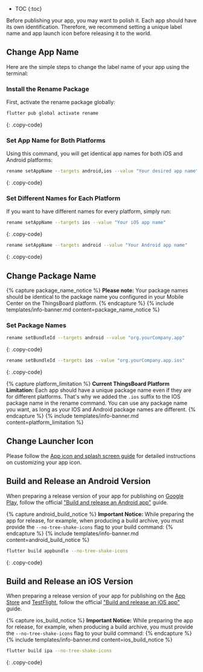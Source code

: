 * TOC
{:toc}

Before publishing your app, you may want to polish it. Each app should have its own identification. Therefore, we recommend setting a unique label name and app launch icon before releasing it to the world.

## Change App Name

Here are the simple steps to change the label name of your app using the terminal:

### Install the Rename Package

First, activate the rename package globally:

```bash
flutter pub global activate rename
```
{: .copy-code}

### Set App Name for Both Platforms

Using this command, you will get identical app names for both iOS and Android platforms:

```bash
rename setAppName --targets android,ios --value "Your desired app name"
```
{: .copy-code}

### Set Different Names for Each Platform

If you want to have different names for every platform, simply run:

```bash
rename setAppName --targets ios --value "Your iOS app name"
```
{: .copy-code}
```bash
rename setAppName --targets android --value "Your Android app name"
```
{: .copy-code}

## Change Package Name

{% capture package_name_notice %}
**Please note:** Your package names should be identical to the package name you configured in your Mobile Center on the ThingsBoard platform.
{% endcapture %}
{% include templates/info-banner.md content=package_name_notice %}

### Set Package Names

```bash
rename setBundleId --targets android --value "org.yourCompany.app"
```
{: .copy-code}
```bash
rename setBundleId --targets ios --value "org.yourCompany.app.ios"
```
{: .copy-code}

{% capture platform_limitation %}
**Current ThingsBoard Platform Limitation:** Each app should have a unique package name even if they are for different platforms. That's why we added the `.ios` suffix to the IOS package name in the rename command. You can use any package name you want, as long as your IOS and Android package names are different.
{% endcapture %}
{% include templates/info-banner.md content=platform_limitation %}

## Change Launcher Icon

Please follow the [App icon and splash screen guide](/docs/{{docsPrefix}}mobile/app-icon-splash-screen/) for detailed instructions on customizing your app icon.

## Build and Release an Android Version

When preparing a release version of your app for publishing on [Google Play](https://support.google.com/googleplay/android-developer/answer/9859152?hl=en), follow the official ["Build and release an Android app"](https://docs.flutter.dev/deployment/android) guide.

{% capture android_build_notice %}
**Important Notice:** While preparing the app for release, for example, when producing a build archive, you must provide the `--no-tree-shake-icons` flag to your build command:
{% endcapture %}
{% include templates/info-banner.md content=android_build_notice %}

```bash
flutter build appbundle --no-tree-shake-icons
```
{: .copy-code}

## Build and Release an iOS Version

When preparing a release version of your app for publishing on the [App Store](https://developer.apple.com/app-store/submissions/) and [TestFlight](https://developer.apple.com/testflight/), follow the official ["Build and release an iOS app"](https://docs.flutter.dev/deployment/ios) guide.

{% capture ios_build_notice %}
**Important Notice:** While preparing the app for release, for example, when producing a build archive, you must provide the `--no-tree-shake-icons` flag to your build command:
{% endcapture %}
{% include templates/info-banner.md content=ios_build_notice %}

```bash
flutter build ipa --no-tree-shake-icons
```
{: .copy-code}
